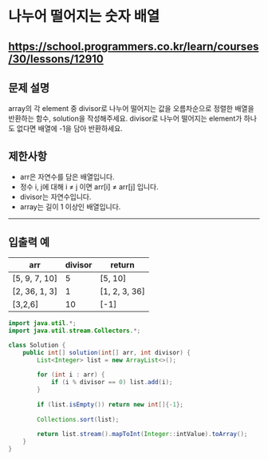 # 나누어 떨어지는 숫자 배열
https://school.programmers.co.kr/learn/courses/30/lessons/12910
---
## 문제 설명
array의 각 element 중 divisor로 나누어 떨어지는 값을 오름차순으로 정렬한 배열을 반환하는 함수, solution을 작성해주세요.
divisor로 나누어 떨어지는 element가 하나도 없다면 배열에 -1을 담아 반환하세요.

## 제한사항
+ arr은 자연수를 담은 배열입니다.
+ 정수 i, j에 대해 i ≠ j 이면 arr[i] ≠ arr[j] 입니다.
+ divisor는 자연수입니다.
+ array는 길이 1 이상인 배열입니다.
---
## 입출력 예
| arr	| divisor	| return |
| --- | --- | --- |
| [5, 9, 7, 10]	| 5	| [5, 10] |
| [2, 36, 1, 3]	| 1	| [1, 2, 3, 36] |
| [3,2,6]	| 10	| [-1] |
```java
import java.util.*;
import java.util.stream.Collectors.*;

class Solution {
    public int[] solution(int[] arr, int divisor) {
        List<Integer> list = new ArrayList<>();
        
        for (int i : arr) {
            if (i % divisor == 0) list.add(i);
        }
        
        if (list.isEmpty()) return new int[]{-1};
        
        Collections.sort(list);
        
        return list.stream().mapToInt(Integer::intValue).toArray();
    }
}
```